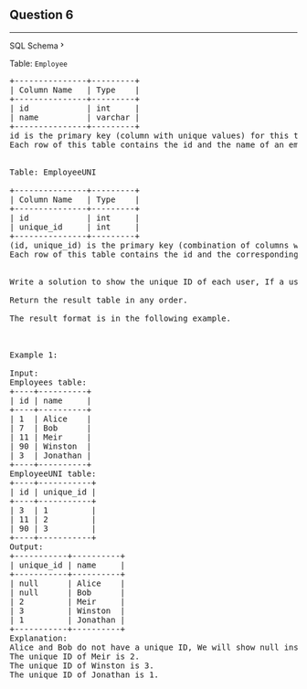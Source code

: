 <h2>Question 6</a></h2><hr><div class="sql-schema-wrapper__3VBi"><a class="sql-schema-link__3cEg">SQL Schema<svg viewBox="0 0 24 24" width="1em" height="1em" class="icon__1Md2"><path fill-rule="evenodd" d="M10 6L8.59 7.41 13.17 12l-4.58 4.59L10 18l6-6z"></path></svg></a></div><div><p>Table: <code>Employee</code></p>


<pre>+---------------+---------+
| Column Name   | Type    |
+---------------+---------+
| id            | int     |
| name          | varchar |
+---------------+---------+
id is the primary key (column with unique values) for this table.
Each row of this table contains the id and the name of an employee in a company.
 

Table: EmployeeUNI

+---------------+---------+
| Column Name   | Type    |
+---------------+---------+
| id            | int     |
| unique_id     | int     |
+---------------+---------+
(id, unique_id) is the primary key (combination of columns with unique values) for this table.
Each row of this table contains the id and the corresponding unique id of an employee in the company.
 

Write a solution to show the unique ID of each user, If a user does not have a unique ID replace just show null.

Return the result table in any order.

The result format is in the following example.

 

Example 1:

Input: 
Employees table:
+----+----------+
| id | name     |
+----+----------+
| 1  | Alice    |
| 7  | Bob      |
| 11 | Meir     |
| 90 | Winston  |
| 3  | Jonathan |
+----+----------+
EmployeeUNI table:
+----+-----------+
| id | unique_id |
+----+-----------+
| 3  | 1         |
| 11 | 2         |
| 90 | 3         |
+----+-----------+
Output: 
+-----------+----------+
| unique_id | name     |
+-----------+----------+
| null      | Alice    |
| null      | Bob      |
| 2         | Meir     |
| 3         | Winston  |
| 1         | Jonathan |
+-----------+----------+
Explanation: 
Alice and Bob do not have a unique ID, We will show null instead.
The unique ID of Meir is 2.
The unique ID of Winston is 3.
The unique ID of Jonathan is 1.</pre>
